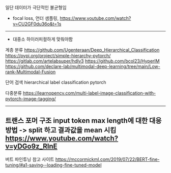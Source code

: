 일단 데이터가 극단적인 불균형임
- focal loss, 언더 샘플링, 
https://www.youtube.com/watch?v=CU2GF0du36o&t=1s


-----------------------------
- 대중소 하이러피컬하게 맞춰야함

계층 분류
https://github.com/Ugenteraan/Deep_Hierarchical_Classification
https://pypi.org/project/simple-hierarchy-pytorch/
https://gitlab.com/artelabsuper/hdlv3
https://github.com/bcol23/HyperIM
https://github.com/declare-lab/multimodal-deep-learning/tree/main/Low-rank-Multimodal-Fusion


단어 검색 hierarchical label classification pytorch


  다중분류 
  https://learnopencv.com/multi-label-image-classification-with-pytorch-image-tagging/



----------------------------
트랜스 포머 구조 input token max length에 대한 대응 방법
-> split 하고 결과값을 mean 시킴 
https://www.youtube.com/watch?v=yDGo9z_RlnE
----------------------------

버트 파인튜닝 참고 사이트
https://mccormickml.com/2019/07/22/BERT-fine-tuning/#a1-saving--loading-fine-tuned-model







